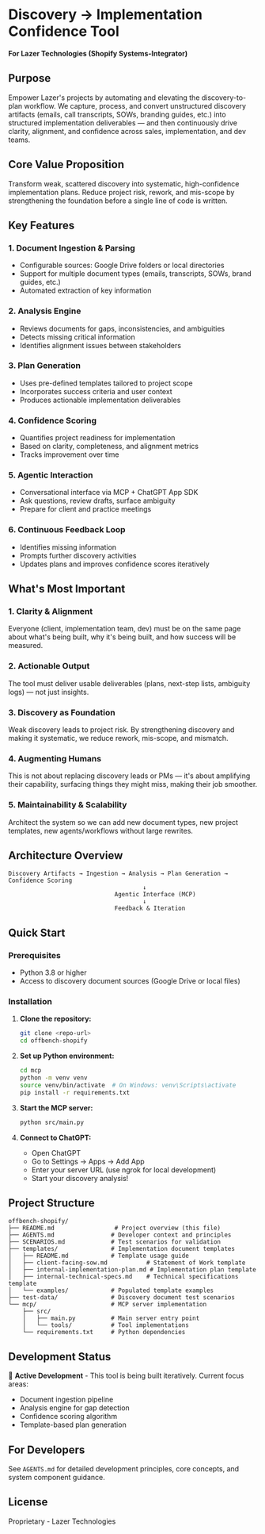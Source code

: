 # Discovery → Implementation Confidence Tool

**For Lazer Technologies (Shopify Systems-Integrator)**

## Purpose

Empower Lazer's projects by automating and elevating the discovery-to-plan workflow. We capture, process, and convert unstructured discovery artifacts (emails, call transcripts, SOWs, branding guides, etc.) into structured implementation deliverables — and then continuously drive clarity, alignment, and confidence across sales, implementation, and dev teams.

## Core Value Proposition

Transform weak, scattered discovery into systematic, high-confidence implementation plans. Reduce project risk, rework, and mis-scope by strengthening the foundation before a single line of code is written.

## Key Features

### 1. **Document Ingestion & Parsing**
- Configurable sources: Google Drive folders or local directories
- Support for multiple document types (emails, transcripts, SOWs, brand guides, etc.)
- Automated extraction of key information

### 2. **Analysis Engine**
- Reviews documents for gaps, inconsistencies, and ambiguities
- Detects missing critical information
- Identifies alignment issues between stakeholders

### 3. **Plan Generation**
- Uses pre-defined templates tailored to project scope
- Incorporates success criteria and user context
- Produces actionable implementation deliverables

### 4. **Confidence Scoring**
- Quantifies project readiness for implementation
- Based on clarity, completeness, and alignment metrics
- Tracks improvement over time

### 5. **Agentic Interaction**
- Conversational interface via MCP + ChatGPT App SDK
- Ask questions, review drafts, surface ambiguity
- Prepare for client and practice meetings

### 6. **Continuous Feedback Loop**
- Identifies missing information
- Prompts further discovery activities
- Updates plans and improves confidence scores iteratively

## What's Most Important

### 1. Clarity & Alignment
Everyone (client, implementation team, dev) must be on the same page about what's being built, why it's being built, and how success will be measured.

### 2. Actionable Output
The tool must deliver usable deliverables (plans, next-step lists, ambiguity logs) — not just insights.

### 3. Discovery as Foundation
Weak discovery leads to project risk. By strengthening discovery and making it systematic, we reduce rework, mis-scope, and mismatch.

### 4. Augmenting Humans
This is not about replacing discovery leads or PMs — it's about amplifying their capability, surfacing things they might miss, making their job smoother.

### 5. Maintainability & Scalability
Architect the system so we can add new document types, new project templates, new agents/workflows without large rewrites.

## Architecture Overview

```
Discovery Artifacts → Ingestion → Analysis → Plan Generation → Confidence Scoring
                                      ↓
                              Agentic Interface (MCP)
                                      ↓
                              Feedback & Iteration
```

## Quick Start

### Prerequisites
- Python 3.8 or higher
- Access to discovery document sources (Google Drive or local files)

### Installation

1. **Clone the repository:**
   ```bash
   git clone <repo-url>
   cd offbench-shopify
   ```

2. **Set up Python environment:**
   ```bash
   cd mcp
   python -m venv venv
   source venv/bin/activate  # On Windows: venv\Scripts\activate
   pip install -r requirements.txt
   ```

3. **Start the MCP server:**
   ```bash
   python src/main.py
   ```

4. **Connect to ChatGPT:**
   - Open ChatGPT
   - Go to Settings → Apps → Add App
   - Enter your server URL (use ngrok for local development)
   - Start your discovery analysis!

## Project Structure

```
offbench-shopify/
├── README.md                 # Project overview (this file)
├── AGENTS.md                # Developer context and principles
├── SCENARIOS.md             # Test scenarios for validation
├── templates/               # Implementation document templates
│   ├── README.md            # Template usage guide
│   ├── client-facing-sow.md           # Statement of Work template
│   ├── internal-implementation-plan.md # Implementation plan template
│   ├── internal-technical-specs.md    # Technical specifications template
│   └── examples/            # Populated template examples
├── test-data/               # Discovery document test scenarios
└── mcp/                     # MCP server implementation
    ├── src/
    │   ├── main.py          # Main server entry point
    │   └── tools/           # Tool implementations
    └── requirements.txt     # Python dependencies
```

## Development Status

🚧 **Active Development** - This tool is being built iteratively. Current focus areas:
- Document ingestion pipeline
- Analysis engine for gap detection
- Confidence scoring algorithm
- Template-based plan generation

## For Developers

See `AGENTS.md` for detailed development principles, core concepts, and system component guidance.

## License

Proprietary - Lazer Technologies
